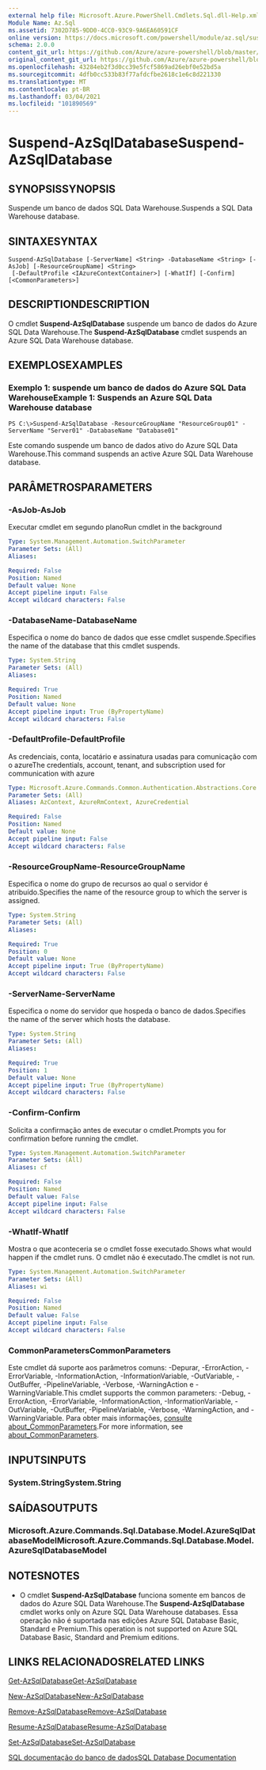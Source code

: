 ```yaml
---
external help file: Microsoft.Azure.PowerShell.Cmdlets.Sql.dll-Help.xml
Module Name: Az.Sql
ms.assetid: 7302D785-9DD0-4CC0-93C9-9A6EA60591CF
online version: https://docs.microsoft.com/powershell/module/az.sql/suspend-azsqldatabase
schema: 2.0.0
content_git_url: https://github.com/Azure/azure-powershell/blob/master/src/Sql/Sql/help/Suspend-AzSqlDatabase.md
original_content_git_url: https://github.com/Azure/azure-powershell/blob/master/src/Sql/Sql/help/Suspend-AzSqlDatabase.md
ms.openlocfilehash: 43284eb2f3d0cc39e5fcf5869ad26ebf0e52bd5a
ms.sourcegitcommit: 4dfb0cc533b83f77afdcfbe2618c1e6c8d221330
ms.translationtype: MT
ms.contentlocale: pt-BR
ms.lasthandoff: 03/04/2021
ms.locfileid: "101890569"
---
```

# <span data-ttu-id="cabff-101">Suspend-AzSqlDatabase</span><span class="sxs-lookup"><span data-stu-id="cabff-101">Suspend-AzSqlDatabase</span></span>

## <span data-ttu-id="cabff-102">SYNOPSIS</span><span class="sxs-lookup"><span data-stu-id="cabff-102">SYNOPSIS</span></span>
<span data-ttu-id="cabff-103">Suspende um banco de dados SQL Data Warehouse.</span><span class="sxs-lookup"><span data-stu-id="cabff-103">Suspends a SQL Data Warehouse database.</span></span>

## <span data-ttu-id="cabff-104">SINTAXE</span><span class="sxs-lookup"><span data-stu-id="cabff-104">SYNTAX</span></span>

```
Suspend-AzSqlDatabase [-ServerName] <String> -DatabaseName <String> [-AsJob] [-ResourceGroupName] <String>
 [-DefaultProfile <IAzureContextContainer>] [-WhatIf] [-Confirm] [<CommonParameters>]
```

## <span data-ttu-id="cabff-105">DESCRIPTION</span><span class="sxs-lookup"><span data-stu-id="cabff-105">DESCRIPTION</span></span>
<span data-ttu-id="cabff-106">O cmdlet **Suspend-AzSqlDatabase** suspende um banco de dados do Azure SQL Data Warehouse.</span><span class="sxs-lookup"><span data-stu-id="cabff-106">The **Suspend-AzSqlDatabase** cmdlet suspends an Azure SQL Data Warehouse database.</span></span>

## <span data-ttu-id="cabff-107">EXEMPLOS</span><span class="sxs-lookup"><span data-stu-id="cabff-107">EXAMPLES</span></span>

### <span data-ttu-id="cabff-108">Exemplo 1: suspende um banco de dados do Azure SQL Data Warehouse</span><span class="sxs-lookup"><span data-stu-id="cabff-108">Example 1: Suspends an Azure SQL Data Warehouse database</span></span>
```
PS C:\>Suspend-AzSqlDatabase -ResourceGroupName "ResourceGroup01" -ServerName "Server01" -DatabaseName "Database01"
```

<span data-ttu-id="cabff-109">Este comando suspende um banco de dados ativo do Azure SQL Data Warehouse.</span><span class="sxs-lookup"><span data-stu-id="cabff-109">This command suspends an active Azure SQL Data Warehouse database.</span></span>

## <span data-ttu-id="cabff-110">PARÂMETROS</span><span class="sxs-lookup"><span data-stu-id="cabff-110">PARAMETERS</span></span>

### <span data-ttu-id="cabff-111">-AsJob</span><span class="sxs-lookup"><span data-stu-id="cabff-111">-AsJob</span></span>
<span data-ttu-id="cabff-112">Executar cmdlet em segundo plano</span><span class="sxs-lookup"><span data-stu-id="cabff-112">Run cmdlet in the background</span></span>

```yaml
Type: System.Management.Automation.SwitchParameter
Parameter Sets: (All)
Aliases:

Required: False
Position: Named
Default value: None
Accept pipeline input: False
Accept wildcard characters: False
```

### <span data-ttu-id="cabff-113">-DatabaseName</span><span class="sxs-lookup"><span data-stu-id="cabff-113">-DatabaseName</span></span>
<span data-ttu-id="cabff-114">Especifica o nome do banco de dados que esse cmdlet suspende.</span><span class="sxs-lookup"><span data-stu-id="cabff-114">Specifies the name of the database that this cmdlet suspends.</span></span>

```yaml
Type: System.String
Parameter Sets: (All)
Aliases:

Required: True
Position: Named
Default value: None
Accept pipeline input: True (ByPropertyName)
Accept wildcard characters: False
```

### <span data-ttu-id="cabff-115">-DefaultProfile</span><span class="sxs-lookup"><span data-stu-id="cabff-115">-DefaultProfile</span></span>
<span data-ttu-id="cabff-116">As credenciais, conta, locatário e assinatura usadas para comunicação com o azure</span><span class="sxs-lookup"><span data-stu-id="cabff-116">The credentials, account, tenant, and subscription used for communication with azure</span></span>

```yaml
Type: Microsoft.Azure.Commands.Common.Authentication.Abstractions.Core.IAzureContextContainer
Parameter Sets: (All)
Aliases: AzContext, AzureRmContext, AzureCredential

Required: False
Position: Named
Default value: None
Accept pipeline input: False
Accept wildcard characters: False
```

### <span data-ttu-id="cabff-117">-ResourceGroupName</span><span class="sxs-lookup"><span data-stu-id="cabff-117">-ResourceGroupName</span></span>
<span data-ttu-id="cabff-118">Especifica o nome do grupo de recursos ao qual o servidor é atribuído.</span><span class="sxs-lookup"><span data-stu-id="cabff-118">Specifies the name of the resource group to which the server is assigned.</span></span>

```yaml
Type: System.String
Parameter Sets: (All)
Aliases:

Required: True
Position: 0
Default value: None
Accept pipeline input: True (ByPropertyName)
Accept wildcard characters: False
```

### <span data-ttu-id="cabff-119">-ServerName</span><span class="sxs-lookup"><span data-stu-id="cabff-119">-ServerName</span></span>
<span data-ttu-id="cabff-120">Especifica o nome do servidor que hospeda o banco de dados.</span><span class="sxs-lookup"><span data-stu-id="cabff-120">Specifies the name of the server which hosts the database.</span></span>

```yaml
Type: System.String
Parameter Sets: (All)
Aliases:

Required: True
Position: 1
Default value: None
Accept pipeline input: True (ByPropertyName)
Accept wildcard characters: False
```

### <span data-ttu-id="cabff-121">-Confirm</span><span class="sxs-lookup"><span data-stu-id="cabff-121">-Confirm</span></span>
<span data-ttu-id="cabff-122">Solicita a confirmação antes de executar o cmdlet.</span><span class="sxs-lookup"><span data-stu-id="cabff-122">Prompts you for confirmation before running the cmdlet.</span></span>

```yaml
Type: System.Management.Automation.SwitchParameter
Parameter Sets: (All)
Aliases: cf

Required: False
Position: Named
Default value: False
Accept pipeline input: False
Accept wildcard characters: False
```

### <span data-ttu-id="cabff-123">-WhatIf</span><span class="sxs-lookup"><span data-stu-id="cabff-123">-WhatIf</span></span>
<span data-ttu-id="cabff-124">Mostra o que aconteceria se o cmdlet fosse executado.</span><span class="sxs-lookup"><span data-stu-id="cabff-124">Shows what would happen if the cmdlet runs.</span></span>
<span data-ttu-id="cabff-125">O cmdlet não é executado.</span><span class="sxs-lookup"><span data-stu-id="cabff-125">The cmdlet is not run.</span></span>

```yaml
Type: System.Management.Automation.SwitchParameter
Parameter Sets: (All)
Aliases: wi

Required: False
Position: Named
Default value: False
Accept pipeline input: False
Accept wildcard characters: False
```

### <span data-ttu-id="cabff-126">CommonParameters</span><span class="sxs-lookup"><span data-stu-id="cabff-126">CommonParameters</span></span>
<span data-ttu-id="cabff-127">Este cmdlet dá suporte aos parâmetros comuns: -Depurar, -ErrorAction, -ErrorVariable, -InformationAction, -InformationVariable, -OutVariable, -OutBuffer, -PipelineVariable, -Verbose, -WarningAction e -WarningVariable.</span><span class="sxs-lookup"><span data-stu-id="cabff-127">This cmdlet supports the common parameters: -Debug, -ErrorAction, -ErrorVariable, -InformationAction, -InformationVariable, -OutVariable, -OutBuffer, -PipelineVariable, -Verbose, -WarningAction, and -WarningVariable.</span></span> <span data-ttu-id="cabff-128">Para obter mais informações, [consulte about_CommonParameters](http://go.microsoft.com/fwlink/?LinkID=113216).</span><span class="sxs-lookup"><span data-stu-id="cabff-128">For more information, see [about_CommonParameters](http://go.microsoft.com/fwlink/?LinkID=113216).</span></span>

## <span data-ttu-id="cabff-129">INPUTS</span><span class="sxs-lookup"><span data-stu-id="cabff-129">INPUTS</span></span>

### <span data-ttu-id="cabff-130">System.String</span><span class="sxs-lookup"><span data-stu-id="cabff-130">System.String</span></span>

## <span data-ttu-id="cabff-131">SAÍDAS</span><span class="sxs-lookup"><span data-stu-id="cabff-131">OUTPUTS</span></span>

### <span data-ttu-id="cabff-132">Microsoft.Azure.Commands.Sql.Database.Model.AzureSqlDatabaseModel</span><span class="sxs-lookup"><span data-stu-id="cabff-132">Microsoft.Azure.Commands.Sql.Database.Model.AzureSqlDatabaseModel</span></span>

## <span data-ttu-id="cabff-133">NOTES</span><span class="sxs-lookup"><span data-stu-id="cabff-133">NOTES</span></span>
* <span data-ttu-id="cabff-134">O cmdlet **Suspend-AzSqlDatabase** funciona somente em bancos de dados do Azure SQL Data Warehouse.</span><span class="sxs-lookup"><span data-stu-id="cabff-134">The **Suspend-AzSqlDatabase** cmdlet works only on Azure SQL Data Warehouse databases.</span></span> <span data-ttu-id="cabff-135">Essa operação não é suportada nas edições Azure SQL Database Basic, Standard e Premium.</span><span class="sxs-lookup"><span data-stu-id="cabff-135">This operation is not supported on Azure SQL Database Basic, Standard and Premium editions.</span></span>

## <span data-ttu-id="cabff-136">LINKS RELACIONADOS</span><span class="sxs-lookup"><span data-stu-id="cabff-136">RELATED LINKS</span></span>

[<span data-ttu-id="cabff-137">Get-AzSqlDatabase</span><span class="sxs-lookup"><span data-stu-id="cabff-137">Get-AzSqlDatabase</span></span>](./Get-AzSqlDatabase.md)

[<span data-ttu-id="cabff-138">New-AzSqlDatabase</span><span class="sxs-lookup"><span data-stu-id="cabff-138">New-AzSqlDatabase</span></span>](./New-AzSqlDatabase.md)

[<span data-ttu-id="cabff-139">Remove-AzSqlDatabase</span><span class="sxs-lookup"><span data-stu-id="cabff-139">Remove-AzSqlDatabase</span></span>](./Remove-AzSqlDatabase.md)

[<span data-ttu-id="cabff-140">Resume-AzSqlDatabase</span><span class="sxs-lookup"><span data-stu-id="cabff-140">Resume-AzSqlDatabase</span></span>](./Resume-AzSqlDatabase.md)

[<span data-ttu-id="cabff-141">Set-AzSqlDatabase</span><span class="sxs-lookup"><span data-stu-id="cabff-141">Set-AzSqlDatabase</span></span>](./Set-AzSqlDatabase.md)

[<span data-ttu-id="cabff-142">SQL documentação do banco de dados</span><span class="sxs-lookup"><span data-stu-id="cabff-142">SQL Database Documentation</span></span>](https://docs.microsoft.com/azure/sql-database/)


